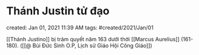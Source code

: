 ---
---

# Thánh Justin tử đạo

created: Jan 01, 2021 11:39 AM
tags: #created/2021/Jan/01

[[Thánh Justino]] bị trảm quyết năm 163 dưới thời [[Marcus Aurelius]] (161-180). ([[@ Bùi Đức Sinh O.P, Lịch sử Giáo Hội Công Giáo]])